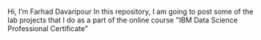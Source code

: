 Hi, I’m Farhad Davaripour
In this repository, I am going to post some of the lab projects that I do as a part of the online course "IBM Data Science Professional Certificate"  
